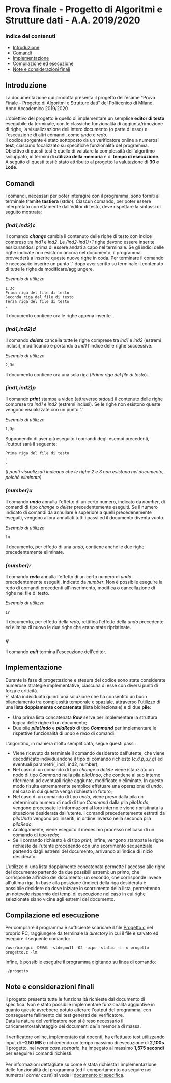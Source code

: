 # Prova finale - Progetto di Algoritmi e Strutture dati - A.A. 2019/2020

### Indice dei contenuti

* [Introduzione](#introduzione)
* [Comandi](#comandi)
* [Implementazione](#implementazione)
* [Compilazione ed esecuzione](#compilazione)
* [Note e considerazioni finali](#note-finali)

<a name="introduzione"></a>
## Introduzione

La documentazione qui prodotta presenta il progetto dell'esame "Prova Finale - Progetto di Algoritmi e Strutture dati" del Politecnico di Milano, Anno Accademico 2019/2020.<br/>

L'obiettivo del progetto è quello di implementare un semplice **editor di testo** eseguibile da terminale, con le classiche funzionalità di aggiunta/rimozione di righe, la visualizzazione dell'intero documento (o parte di esso) e l'esecuzione di altri comandi, come _undo_ e _redo_.<br/>
Il codice sorgente è stato sottoposto da un verificatore online a numerosi **test**, ciascuno focalizzato su specifiche funzionalità del programma. Obiettivo di questi test è quello di valutare la complessità dell'algoritmo sviluppato, in termini di **utilizzo della memoria** e di **tempo di esecuzione**.<br/>
A seguito di questi test è stato attribuito al progetto la valutazione di **30 e Lode**.

<a name="comandi"></a>
## Comandi

I comandi, necessari per poter interagire con il programma, sono forniti al terminale tramite **tastiera** (_stdin_). Ciascun comando, per poter essere interpretato correttamente dall'editor di testo, deve rispettare la sintassi di seguito mostrata:

### *(ind1,ind2)c*
Il comando **_change_** cambia il contenuto delle righe di testo con indice compreso tra _ind1_ e _ind2_. Le _(ind2-ind1)+1_ righe devono essere inserite assicurandosi prima di essere andati a capo nel terminale. Se gli indici delle righe indicate non esistono ancora nel documento, il programma provvederà a inserire queste nuove righe in coda.
Per terminare il comando è necessario inserire un punto '.' dopo aver scritto su terminale il contenuto di tutte le righe da modificare/aggiungere.

_Esempio di utilizzo_
```
1,3c
Prima riga del file di testo
Seconda riga del file di testo
Terza riga del file di testo
.
```

Il documento contiene ora le righe appena inserite.

### *(ind1,ind2)d*
Il comando **_delete_** cancella tutte le righe comprese tra _ind1_ e _ind2_ (estremi inclusi), modificando e portando a _ind1_ l'indice delle righe successive.

_Esempio di utilizzo_

```
2,3d
```

Il documento contiene ora una sola riga (_Prima riga del file di testo_).

### *(ind1,ind2)p*

Il comando **_print_** stampa a video (attraverso _stdout_) il contenuto delle righe comprese tra _ind1_ e _ind2_ (estremi inclusi). Se le righe non esistono queste vengono visualizzate con un punto '.'

_Esempio di utilizzo_

```
1,3p
```

Supponendo di aver già eseguito i comandi degli esempi precedenti, l'output sarà il seguente:

```
Prima riga del file di testo
.
.
```

_(I punti visualizzati indicano che le righe 2 e 3 non esistono nel documento, poichè eliminate)_

### *(number)u*
Il comando **_undo_** annulla l'effetto di un certo numero, indicato da _number_,  di comandi di tipo _change_ o _delete_ precedentemente eseguiti. Se il numero indicato di comandi da annullare è superiore a quelli precedenemente eseguiti, vengono allora annullati tutti i passi ed il documento diventa vuoto.

_Esempio di utilizzo_

```
1u
```

Il documento, per effetto di una _undo_, contiene anche le due righe precedentemente eliminate.

### *(number)r*
Il comando **_redo_** annulla l'effetto di un certo numero di _undo_ precedentemente eseguiti, indicato da _number_. Non è possibile eseguire la redo di comandi precedenti all'inserimento, modifica o cancellazione di righe nel file di testo.

_Esempio di utilizzo_

```
1r
```

Il documento, per effetto della _redo_, rettifica l'effetto della _undo_ precedente ed elimina di nuovo le due righe che erano state ripristinate.

### *q*
Il comando **_quit_** termina l'esecuzione dell'editor.

<a name="implementazione"></a>
## Implementazione

Durante la fase di progettazione e stesura del codice sono state considerate numerose strategie implementative, ciascuna di esse con diversi punti di forza e criticità.<br/>
E' stata individuata quindi una soluzione che ha consentito un buon bilanciamento tra complessità temporale e spaziale, attraverso l'utilizzo di una **lista doppiamente concatenata** (lista bidirezionale) e di due **pile**:

- Una prima lista concatenata **_Row_** serve per implementare la struttura logica delle righe di un documento;
- Due pile **_pilaUndo_** e **_pilaRedo_** di tipo _**Command**_ per implementare le rispettive funzionalità di _undo_ e _redo_ di comandi.

L'algoritmo, in maniera molto semplificata, segue questi passi:

- Viene ricevuto da terminale il comando desiderato dall'utente, che viene decodificato individuandone il tipo di comando richiesto (_c,d,p,u,r,q_) ed eventuali parametri(_ind1, ind2, number);
- Nel caso di un comando di tipo _change_ o _delete_ viene istanziato un nodo di tipo _Command_ nella pila _pilaUndo_, che contiene al suo interno riferimenti ad eventuali righe aggiunte, modificate o eliminate. In questo modo risulta estremamente semplice effetuare una operazione di _undo_, nel caso in cui questa venga richiesta in futuro;
- Nel caso di un comando di tipo _undo_, viene preso dalla pila un determinato numero di nodi di tipo _Command_ dalla pila _pilaUndo_, vengono processate le informazioni al loro interno e viene ripristinata la situazione desiderata dall'utente. I comandi precedentemente estratti da _pilaUndo_ vengono poi inseriti, in ordine inverso nella seconda pila _pilaRedo_;
- Analogamente, viene eseguito il medesimo processo nel caso di un comando di tipo _redo_;
- Se il comando richiesto è di tipo _print_, infine, vengono stampate le righe richieste dall'utente procedendo con uno scorrimento sequenziale partendo dagli estremi del documento, arrivando all'indice di inizio desiderato.

L'utilizzo di una lista doppiamente concatenata permette l'accesso alle righe del documento partendo da due possibili estremi: un primo, che corrisponde all'inizio del documento; un secondo, che corrisponde invece all'ultima riga.
In base alla posizione (indice) della riga desiderata è possibile decidere da dove iniziare lo scorrimento della lista, permettendo un notevole risparmio dei tempi di esecuzione nel caso in cui righe selezionate siano vicine agli estremi del documento.

<a name="compilazione"></a>
## Compilazione ed esecuzione
Per compilare il programma è sufficiente scaricare il file <a href="https://github.com/priscia99/progetto-algoritmi-strutture-dati/blob/main/Progetto.c">Progetto.c</a> nel proprio PC, raggiungere da terminale la _directory_ in cui il file è salvato ed eseguire il seguente comando:

```
/usr/bin/gcc -DEVAL -std=gnu11 -O2 -pipe -static -s -o progetto progetto.c -lm
```

Infine, è possibile eseguire il programma digitando su linea di comando:

```
./progetto
```

<a name="note-finali"></a>
## Note e considerazioni finali

Il progetto presenta tutte le funzionalità richieste dal documento di specifica. Non è stato possibile implementare funzionalità aggiuntive in quanto queste avrebbero potuto alterare l'output del programma, con conseguente fallimento dei test generati del verificatore.<br/>
Data la natura del verificatore non si è reso necessario il caricamento/salvataggio dei documenti da/in memoria di massa.<br/><br/>
Il verificatore online, implementato dai docenti, ha effettuato test utilizzando input di **~250 MB** e richiedendo un tempo massimo di esecuzione di **2,100s**. Il progetto, nei _worst case scenario_, ha impegato al massimo **1,575 secondi** per eseguire i comandi richiesti.<br/><br/>
Per informazioni dettagliate su come è stata richiesta l'implementazione delle funzionalità del programma (ed il comportamento da seguire nei numerosi _corner case_) si veda il <a href ="https://github.com/priscia99/progetto-algoritmi-strutture-dati/blob/main/Specifica.pdf">documento di specifica</a>.

